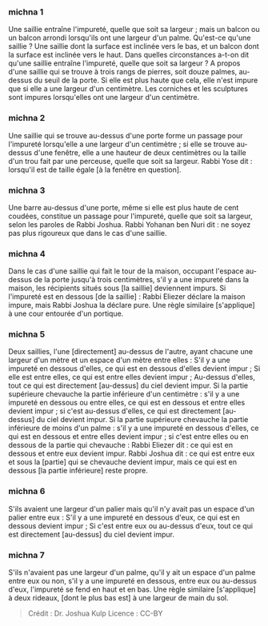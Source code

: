 
### michna 1
Une saillie entraîne l'impureté, quelle que soit sa largeur ; mais un balcon ou un balcon arrondi lorsqu'ils ont une largeur d'un palme. Qu'est-ce qu'une saillie ? Une saillie dont la surface est inclinée vers le bas, et un balcon dont la surface est inclinée vers le haut. Dans quelles circonstances a-t-on dit qu'une saillie entraîne l'impureté, quelle que soit sa largeur ? A propos d'une saillie qui se trouve à trois rangs de pierres, soit douze palmes, au-dessus du seuil de la porte. Si elle est plus haute que cela, elle n'est impure que si elle a une largeur d'un centimètre. Les corniches et les sculptures sont impures lorsqu'elles ont une largeur d'un centimètre.

### michna 2
Une saillie qui se trouve au-dessus d'une porte forme un passage pour l'impureté lorsqu'elle a une largeur d'un centimètre ; si elle se trouve au-dessus d'une fenêtre, elle a une hauteur de deux centimètres ou la taille d'un trou fait par une perceuse, quelle que soit sa largeur. Rabbi Yose dit : lorsqu'il est de taille égale [à la fenêtre en question].

### michna 3
Une barre au-dessus d'une porte, même si elle est plus haute de cent coudées, constitue un passage pour l'impureté, quelle que soit sa largeur, selon les paroles de Rabbi Joshua. Rabbi Yohanan ben Nuri dit : ne soyez pas plus rigoureux que dans le cas d'une saillie.

### michna 4
Dans le cas d'une saillie qui fait le tour de la maison, occupant l'espace au-dessus de la porte jusqu'à trois centimètres, s'il y a une impureté dans la maison, les récipients situés sous [la saillie] deviennent impurs. Si l'impureté est en dessous [de la saillie] : Rabbi Eliezer déclare la maison impure, mais Rabbi Joshua la déclare pure. Une règle similaire [s'applique] à une cour entourée d'un portique.

### michna 5
Deux saillies, l'une [directement] au-dessus de l'autre, ayant chacune une largeur d'un mètre et un espace d'un mètre entre elles : S'il y a une impureté en dessous d'elles, ce qui est en dessous d'elles devient impur ; Si elle est entre elles, ce qui est entre elles devient impur ; Au-dessus d'elles, tout ce qui est directement [au-dessus] du ciel devient impur. Si la partie supérieure chevauche la partie inférieure d'un centimètre : s'il y a une impureté en dessous ou entre elles, ce qui est en dessous et entre elles devient impur ; si c'est au-dessus d'elles, ce qui est directement [au-dessus] du ciel devient impur. Si la partie supérieure chevauche la partie inférieure de moins d'un palme : s'il y a une impureté en dessous d'elles, ce qui est en dessous et entre elles devient impur ; si c'est entre elles ou en dessous de la partie qui chevauche : Rabbi Eliezer dit : ce qui est en dessous et entre eux devient impur. Rabbi Joshua dit : ce qui est entre eux et sous la [partie] qui se chevauche devient impur, mais ce qui est en dessous [la partie inférieure] reste propre.

### michna 6
S'ils avaient une largeur d'un palier mais qu'il n'y avait pas un espace d'un palier entre eux : S'il y a une impureté en dessous d'eux, ce qui est en dessous devient impur ; Si c'est entre eux ou au-dessus d'eux, tout ce qui est directement [au-dessus] du ciel devient impur.

### michna 7
S'ils n'avaient pas une largeur d'un palme, qu'il y ait un espace d'un palme entre eux ou non, s'il y a une impureté en dessous, entre eux ou au-dessus d'eux, l'impureté se fend en haut et en bas. Une règle similaire [s'applique] à deux rideaux, [dont le plus bas est] à une largeur de main du sol.

>Crédit : Dr. Joshua Kulp
>Licence : CC-BY